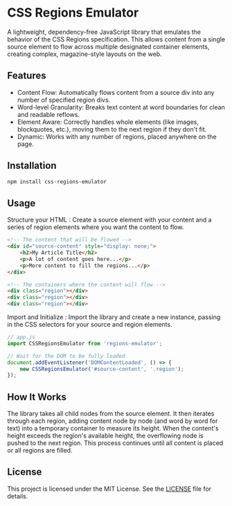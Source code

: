 # CSS Regions Emulator

A lightweight, dependency-free JavaScript library that emulates the behavior of the CSS Regions specification. This allows content from a single source element to flow across multiple designated container elements, creating complex, magazine-style layouts on the web.

## Features

* Content Flow: Automatically flows content from a source div into any number of specified region divs.
* Word-level Granularity: Breaks text content at word boundaries for clean and readable reflows.
* Element Aware: Correctly handles whole elements (like images, blockquotes, etc.), moving them to the next region if they don't fit.
* Dynamic: Works with any number of regions, placed anywhere on the page.

## Installation

```bash
npm install css-regions-emulator
```

## Usage

Structure your HTML
: Create a source element with your content and a series of region elements where you want the content to flow.

```html
<!-- The content that will be flowed -->
<div id="source-content" style="display: none;">
    <h2>My Article Title</h2>
    <p>A lot of content goes here...</p>
    <p>More content to fill the regions...</p>
</div>

<!-- The containers where the content will flow -->
<div class="region"></div>
<div class="region"></div>
<div class="region"></div>
```

Import and Initialize
: Import the library and create a new instance, passing in the CSS selectors for your source and region elements.

```js
// app.js
import CSSRegionsEmulator from 'regions-emulator';

// Wait for the DOM to be fully loaded
document.addEventListener('DOMContentLoaded', () => {
    new CSSRegionsEmulator('#source-content', '.region');
});
```

## How It Works

The library takes all child nodes from the source element. It then iterates through each region, adding content node by node (and word by word for text) into a temporary container to measure its height. When the content's height exceeds the region's available height, the overflowing node is pushed to the next region. This process continues until all content is placed or all regions are filled.

## License

This project is licensed under the MIT License. See the [LICENSE](LICENSE) file for details.
